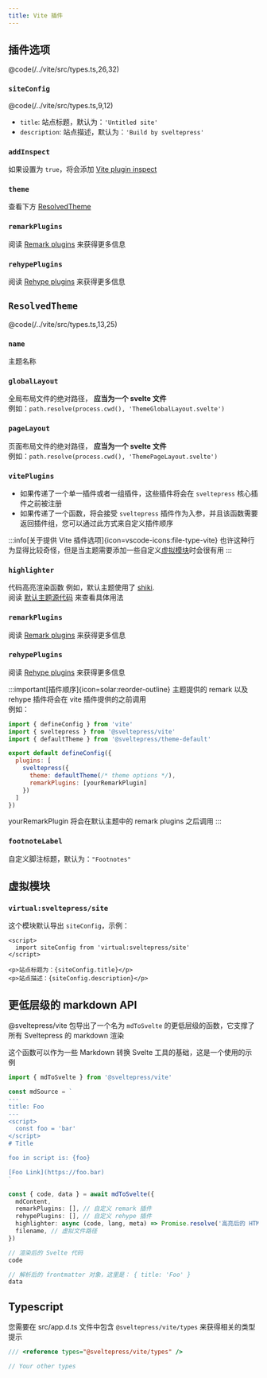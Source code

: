 ```yaml
---
title: Vite 插件
---
```


## 插件选项

@code(/../vite/src/types.ts,26,32)

### `siteConfig`

@code(/../vite/src/types.ts,9,12)

* `title`: 站点标题，默认为：`'Untitled site'`
* `description`: 站点描述，默认为：`'Build by sveltepress'`

### `addInspect`

如果设置为 `true`，将会添加 [Vite plugin inspect](https://github.com/antfu/vite-plugin-inspect)  

### `theme`

查看下方 [ResolvedTheme](#ResolvedTheme)

### `remarkPlugins`

阅读 [Remark plugins](https://github.com/remarkjs/remark#plugins) 来获得更多信息

### `rehypePlugins`  

阅读 [Rehype plugins](https://github.com/rehypejs/rehype#plugins) 来获得更多信息

## `ResolvedTheme`

@code(/../vite/src/types.ts,13,25)

### `name`   

主题名称

### `globalLayout`  

全局布局文件的绝对路径， **应当为一个 svelte 文件**  
例如：`path.resolve(process.cwd(), 'ThemeGlobalLayout.svelte')`

### `pageLayout`  

页面布局文件的绝对路径， **应当为一个 svelte 文件**  
例如：`path.resolve(process.cwd(), 'ThemePageLayout.svelte')`
  
### `vitePlugins`  

* 如果传递了一个单一插件或者一组插件，这些插件将会在 `sveltepress` 核心插件之前被注册
* 如果传递了一个函数，将会接受 `sveltepress` 插件作为入参，并且该函数需要返回插件组，您可以通过此方式来自定义插件顺序

:::info[关于提供 Vite 插件选项]{icon=vscode-icons:file-type-vite}
  也许这种行为显得比较奇怪，但是当主题需要添加一些自定义[虚拟模块](https://vitejs.dev/guide/api-plugin.html#virtual-modules-convention)时会很有用
:::

### `highlighter`  

代码高亮渲染函数
例如，默认主题使用了 [shiki](https://github.com/shikijs/shiki).  
阅读 [默认主题源代码](https://github.com/Blackman99/sveltepress/blob/256c1abe6be51d37fa1ff5f9148368207c47a7ae/packages/theme-default/src/markdown/highlighter.ts) 来查看具体用法

### `remarkPlugins`  

阅读 [Remark plugins](https://github.com/remarkjs/remark#plugins) 来获得更多信息

### `rehypePlugins`  

阅读 [Rehype plugins](https://github.com/rehypejs/rehype#plugins) 来获得更多信息

:::important[插件顺序]{icon=solar:reorder-outline}
主题提供的 remark 以及 rehype 插件将会在 vite 插件提供的之前调用  
例如：
```js title="vite.config.(js|ts)"
import { defineConfig } from 'vite'
import { sveltepress } from '@sveltepress/vite'
import { defaultTheme } from '@sveltepress/theme-default'

export default defineConfig({
  plugins: [
    sveltepress({
      theme: defaultTheme(/* theme options */),
      remarkPlugins: [yourRemarkPlugin]
    })
  ]
})
```
yourRemarkPlugin 将会在默认主题中的 remark plugins 之后调用
:::

### `footnoteLabel`

自定义脚注标题，默认为：`"Footnotes"`

## 虚拟模块

### `virtual:sveltepress/site`

这个模块默认导出 `siteConfig`，示例：

```svelte live
<script>
  import siteConfig from 'virtual:sveltepress/site'
</script>

<p>站点标题为：{siteConfig.title}</p>
<p>站点描述：{siteConfig.description}</p>
```

## 更低层级的 markdown API

@sveltepress/vite 包导出了一个名为 `mdToSvelte` 的更低层级的函数，它支撑了所有 Sveltepress 的 markdown 渲染

这个函数可以作为一些 Markdown 转换 Svelte 工具的基础，这是一个使用的示例

```ts
import { mdToSvelte } from '@sveltepress/vite'

const mdSource = `
---
title: Foo 
---
<script>
  const foo = 'bar'
</script>
# Title

foo in script is: {foo}

[Foo Link](https://foo.bar)
`

const { code, data } = await mdToSvelte({
  mdContent,
  remarkPlugins: [], // 自定义 remark 插件
  rehypePlugins: [], // 自定义 rehype 插件
  highlighter: async (code, lang, meta) => Promise.resolve('高亮后的 HTML 结果'), // 自定义代码高亮函数
  filename, // 虚拟文件路径
})

// 渲染后的 Svelte 代码
code

// 解析后的 frontmatter 对象，这里是： { title: 'Foo' }
data
```

## Typescript

您需要在 src/app.d.ts 文件中包含 `@sveltepress/vite/types` 来获得相关的类型提示

```ts title="/src/app.d.ts"
/// <reference types="@sveltepress/vite/types" />

// Your other types
```
